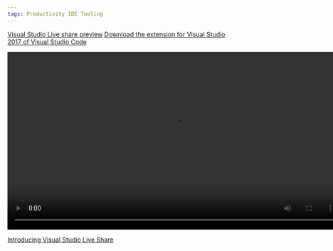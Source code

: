 ```yaml
---
tags: Productivity IDE Tooling 
---
```


[Visual Studio Live share preview](https://code.visualstudio.com/blogs/2018/05/07/live-share-public-preview)
[Download the extension for Visual Studio 2017 of Visual Studio Code](https://visualstudio.microsoft.com/services/live-share/)


<video width="750" height="400" controls>
  <source src="https://sec.ch9.ms/ch9/2bb5/d67e7e78-2ced-4b72-9353-31334c7a2bb5/CONN17T254_mid.mp4" type="video/mp4" data-quality="Medium" >
  <source src="https://sec.ch9.ms/ch9/2bb5/d67e7e78-2ced-4b72-9353-31334c7a2bb5/CONN17T254_high.mp4" type="video/mp4" data-quality="High">
  <source src="https://sec.ch9.ms/ch9/2bb5/d67e7e78-2ced-4b72-9353-31334c7a2bb5/CONN17T254.mp4" type="video/mp4" data-quality="Low"></video>

[Introducing Visual Studio Live Share](https://code.visualstudio.com/blogs/2017/11/15/live-share)

